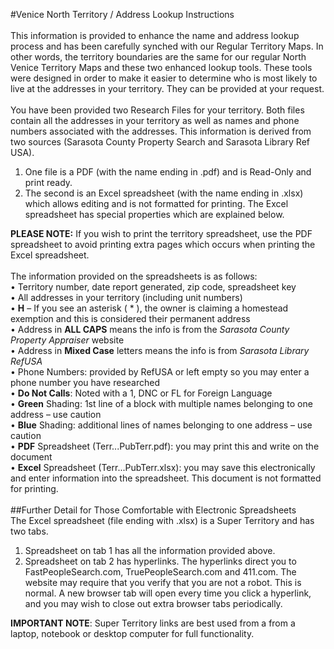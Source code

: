 #Venice North Territory / Address Lookup Instructions<br>
<br>
This information is provided to enhance the name and address lookup process and has been carefully synched with our Regular Territory Maps. In other words, the territory boundaries are the same for our regular North Venice Territory Maps and these two enhanced lookup tools. These tools were designed in order to make it easier to determine who is most likely to live at the addresses in your territory. They can be provided at your request.<br>
<br>
You have been provided two Research Files for your territory. Both files contain all the addresses in your territory as well as names and phone numbers associated with the addresses.  This information is derived from two sources (Sarasota County Property Search and Sarasota Library Ref USA).   <br>

   1. One file is a PDF (with the name ending in .pdf) and is Read-Only and print ready.
   2. The second is an Excel spreadsheet (with the name ending in .xlsx) which allows editing and is not formatted for printing.  The Excel spreadsheet has special properties which are explained below.

**PLEASE NOTE:**  If you wish to print the territory spreadsheet, use the PDF spreadsheet to avoid
 printing extra pages which occurs when printing the Excel spreadsheet. <br>
<br>
The information provided on the spreadsheets is as follows:<br>
   • Territory number, date report generated, zip code, spreadsheet key<br>
   • All addresses in your territory (including unit numbers)<br>
   • **H** – If you see an asterisk ( * ), the owner is claiming a homestead exemption and this is considered their permanent address<br>
   • Address in **ALL CAPS** means the info is from the *Sarasota County Property Appraiser* website<br>
   • Address in **Mixed Case** letters means the info is from *Sarasota Library RefUSA*<br>
   • Phone Numbers: provided by RefUSA or left empty so you may enter a phone number you have researched<br>
   • **Do Not Calls**: Noted with a 1, DNC or FL for Foreign Language<br>
   • **Green** Shading: 1st line of a block with multiple names belonging to one address – use caution <br>
   • **Blue** Shading: additional lines of names belonging to one address – use caution<br>
   • **PDF** Spreadsheet (Terr...PubTerr.pdf): you may print this and write on the document<br>
   • **Excel** Spreadsheet (Terr...PubTerr.xlsx): you may save this electronically and enter information into the spreadsheet. This document is not formatted for printing.<br>
<br>
##Further Detail for Those Comfortable with Electronic Spreadsheets<br>
The Excel spreadsheet (file ending with .xlsx) is a Super Territory and has two tabs.  <br>

   1. Spreadsheet on tab 1 has all the information provided above.
   2. Spreadsheet on tab 2 has hyperlinks.  The hyperlinks direct you to FastPeopleSearch.com, TruePeopleSearch.com and 411.com.  The website may require that you verify that you are not a robot.  This is normal.  A new browser tab will open every time you click a hyperlink, and you may wish to close out extra browser tabs periodically.

**IMPORTANT NOTE**: Super Territory links are best used from a from a laptop, notebook or desktop computer for full functionality.  <br>
